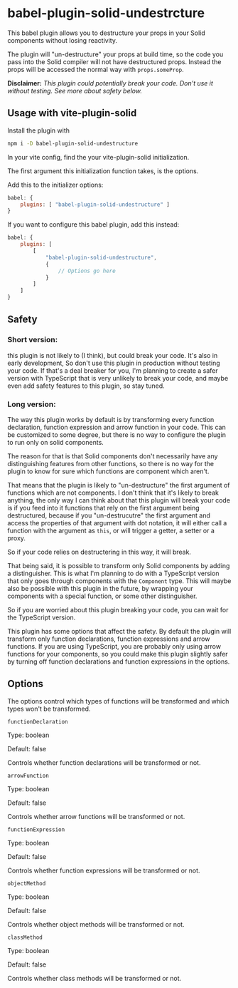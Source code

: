 # babel-plugin-solid-undestrcture

This babel plugin allows you to destructure your props in your Solid components without losing reactivity.

The plugin will "un-destructure" your props at build time, so the code you pass into the Solid compiler will not have destructured props. Instead the props will be accessed the normal way with `props.someProp`.

**Disclaimer:** *This plugin could potentially break your code. Don't use it without testing. See more about safety below.*

## Usage with vite-plugin-solid

Install the plugin with 

```sh
npm i -D babel-plugin-solid-undestructure
```

In your vite config, find the your vite-plugin-solid initialization.

The first argument this initialization function takes, is the options.

Add this to the initializer options:
```js
babel: {
    plugins: [ "babel-plugin-solid-undestructure" ]
}
```

If you want to configure this babel plugin, add this instead:
```js
babel: {
    plugins: [
        [
            "babel-plugin-solid-undestructure", 
            { 
                // Options go here
            }
        ]
    ]
}
```


## Safety

### Short version: ###
this plugin is not likely to (I think), but could break your code. It's also in early development, So don't use this plugin in production without testing your code. If that's a deal breaker for you, I'm planning to create a safer version with TypeScript that is very unlikely to break your code, and maybe even add safety features to this plugin, so stay tuned.

### Long version: ###
The way this plugin works by default is by transforming every function declaration, function expression and arrow function in your code. This can be customized to some degree, but there is no way to configure the plugin to run only on solid components.

The reason for that is that Solid components don't necessarily have any distinguishing features from other functions, so there is no way for the plugin to know for sure which functions are component which aren't.

That means that the plugin is likely to "un-destructure" the first argument of functions which are not components. I don't think that it's likely to break anything, the only way I can think about that this plugin will break your code is if you feed into it functions that rely on the first argument being destructured, because if you "un-destrucutre" the first argument and access the properties of that argument with dot notation, it will either call a function with the argument as `this`, or will trigger a getter, a setter or a proxy.

So if your code relies on destructering in this way, it will break.

That being said, it is possible to transform only Solid components by adding a distinguisher. This is what I'm planning to do with a TypeScript version that only goes through components with the `Component` type. This will maybe also be possible with this plugin in the future, by wrapping your components with a special function, or some other distinguisher.

So if you are worried about this plugin breaking your code, you can wait for the TypeScript version.

This plugin has some options that affect the safety. By default the plugin will transform only function declarations, function expressions and arrow functions. If you are using TypeScript, you are probably only using arrow functions for your components, so you could make this plugin slightly safer by turning off function declarations and function expressions in the options.

## Options

The options control which types of functions will be transformed and which types won't be transformed.

`functionDeclaration`

Type: boolean

Default: false

Controls whether function declarations will be transformed or not.

`arrowFunction`

Type: boolean

Default: false

Controls whether arrow functions will be transformed or not.

`functionExpression`

Type: boolean

Default: false

Controls whether function expressions will be transformed or not.

`objectMethod`

Type: boolean

Default: false

Controls whether object methods will be transformed or not.

`classMethod`

Type: boolean

Default: false

Controls whether class methods will be transformed or not.

